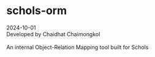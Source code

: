 # schols-orm
2024-10-01 \
Developed by Chaidhat Chaimongkol \
\
An internal Object-Relation Mapping tool built for Schols